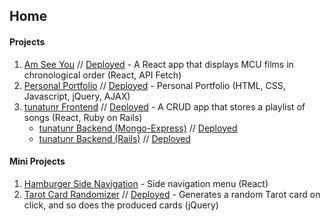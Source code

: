 ## Home

#### Projects

1. [Am See You](https://github.com/kndshein/Am-See-You) // [Deployed](https://amseeyou.netlify.app) - A React app that displays MCU films in chronological order (React, API Fetch)
1. [Personal Portfolio](https://github.com/kndshein/kndshein.github.io) // [Deployed](https://kndshein.github.io) - Personal Portfolio (HTML, CSS, Javascript, jQuery, AJAX)
1. [tunatunr Frontend](https://github.com/kndshein/tunatunr-frontend) // [Deployed](https://tunatunr.netlify.app) - A CRUD app that stores a playlist of songs (React, Ruby on Rails)
   - [tunatunr Backend (Mongo-Express)](https://github.com/kndshein/tunatunr-backend) // [Deployed](https://tunatunr-backend-mongo-express.herokuapp.com/)
   - [tunatunr Backend (Rails)](https://github.com/kndshein/tunatunr-backend-rails) // [Deployed](https://tunatunr-backend-rails.herokuapp.com/)

#### Mini Projects

1. [Hamburger Side Navigation](https://github.com/kndshein/HamburgerSideNav) - Side navigation menu (React)
1. [Tarot Card Randomizer](https://github.com/kndshein/Tarot-Card-Randomizer) // [Deployed](https://kndshein.github.io/Tarot-Card-Randomizer/) - Generates a random Tarot card on click, and so does the produced cards (jQuery)
